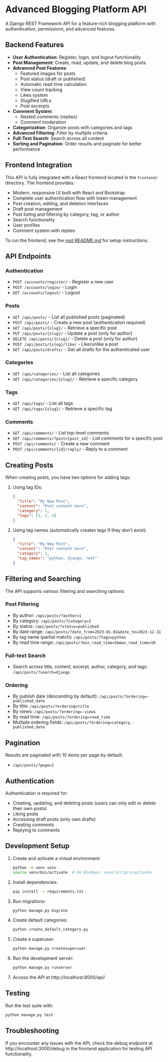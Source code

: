 # Advanced Blogging Platform API

A Django REST Framework API for a feature-rich blogging platform with authentication, permissions, and advanced features.

## Backend Features

- **User Authentication**: Register, login, and logout functionality
- **Post Management**: Create, read, update, and delete blog posts
- **Advanced Post Features**:
  - Featured images for posts
  - Post status (draft or published)
  - Automatic read time calculation
  - View count tracking
  - Likes system
  - Slugified URLs
  - Post excerpts
- **Comment System**:
  - Nested comments (replies)
  - Comment moderation
- **Categorization**: Organize posts with categories and tags
- **Advanced Filtering**: Filter by multiple criteria
- **Full-Text Search**: Search across all content
- **Sorting and Pagination**: Order results and paginate for better performance

## Frontend Integration

This API is fully integrated with a React frontend located in the `frontend/` directory. The frontend provides:

- Modern, responsive UI built with React and Bootstrap
- Complete user authentication flow with token management
- Post creation, editing, and deletion interfaces
- Draft post management
- Post listing and filtering by category, tag, or author
- Search functionality
- User profiles
- Comment system with replies

To run the frontend, see the [root README.md](../README.md) for setup instructions.

## API Endpoints

### Authentication

- `POST /accounts/register/` - Register a new user
- `POST /accounts/login/` - Login
- `GET /accounts/logout/` - Logout

### Posts

- `GET /api/posts/` - List all published posts (paginated)
- `POST /api/posts/` - Create a new post (authentication required)
- `GET /api/posts/{slug}/` - Retrieve a specific post
- `PUT /api/posts/{slug}/` - Update a post (only for author)
- `DELETE /api/posts/{slug}/` - Delete a post (only for author)
- `POST /api/posts/{slug}/like/` - Like/unlike a post
- `GET /api/posts/drafts/` - Get all drafts for the authenticated user

### Categories

- `GET /api/categories/` - List all categories
- `GET /api/categories/{slug}/` - Retrieve a specific category

### Tags

- `GET /api/tags/` - List all tags
- `GET /api/tags/{slug}/` - Retrieve a specific tag

### Comments

- `GET /api/comments/` - List top-level comments
- `GET /api/comments/?post={post_id}` - List comments for a specific post
- `POST /api/comments/` - Create a new comment
- `POST /api/comments/{id}/reply/` - Reply to a comment

## Creating Posts

When creating posts, you have two options for adding tags:

1. Using tag IDs:
   ```json
   {
     "title": "My New Post",
     "content": "Post content here",
     "category": 1,
     "tags": [1, 2, 3]
   }
   ```

2. Using tag names (automatically creates tags if they don't exist):
   ```json
   {
     "title": "My New Post",
     "content": "Post content here",
     "category": 1,
     "tag_names": "python, django, rest"
   }
   ```

## Filtering and Searching

The API supports various filtering and searching options:

### Post Filtering

- By author: `/api/posts/?author=1`
- By category: `/api/posts/?category=2`
- By status: `/api/posts/?status=published`
- By date range: `/api/posts/?date_from=2023-01-01&date_to=2023-12-31`
- By tag name (partial match): `/api/posts/?tags=python`
- By read time range: `/api/posts/?min_read_time=5&max_read_time=10`

### Full-text Search

- Search across title, content, excerpt, author, category, and tags:
  `/api/posts/?search=django`

### Ordering

- By publish date (descending by default): `/api/posts/?ordering=-published_date`
- By title: `/api/posts/?ordering=title`
- By views: `/api/posts/?ordering=-views`
- By read time: `/api/posts/?ordering=read_time`
- Multiple ordering fields: `/api/posts/?ordering=category,-published_date`

## Pagination

Results are paginated with 10 items per page by default:
- `/api/posts/?page=2`

## Authentication

Authentication is required for:
- Creating, updating, and deleting posts (users can only edit or delete their own posts)
- Liking posts
- Accessing draft posts (only own drafts)
- Creating comments
- Replying to comments

## Development Setup

1. Create and activate a virtual environment:
   ```bash
   python -m venv venv
   source venv/bin/activate  # On Windows: venv\Scripts\activate
   ```

2. Install dependencies:
   ```bash
   pip install -r requirements.txt
   ```

3. Run migrations:
   ```bash
   python manage.py migrate
   ```

4. Create default categories:
   ```bash
   python create_default_category.py
   ```

5. Create a superuser:
   ```bash
   python manage.py createsuperuser
   ```

6. Run the development server:
   ```bash
   python manage.py runserver
   ```

7. Access the API at http://localhost:8000/api/

## Testing

Run the test suite with:
```bash
python manage.py test
```

## Troubleshooting

If you encounter any issues with the API, check the debug endpoint at http://localhost:3000/debug in the frontend application for testing API functionality. 